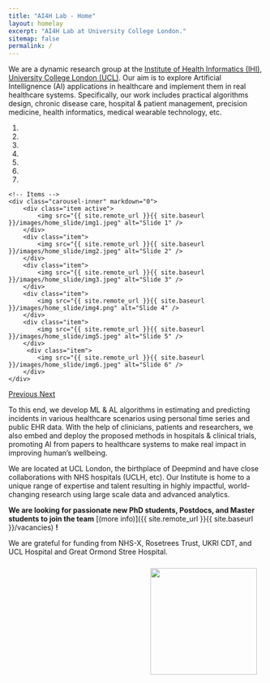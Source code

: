 ```yaml
---
title: "AI4H Lab - Home"
layout: homelay
excerpt: "AI4H Lab at University College London."
sitemap: false
permalink: /
---
```


We are a dynamic research group at the [Institute of Health Informatics (IHI)](https://www.ucl.ac.uk/health-informatics/ucl-institute-health-informatics), [University College London (UCL)](https://www.ucl.ac.uk/). Our aim is to explore Artificial Intellignence (AI) applications in healthcare and implement them in real healthcare systems. Specifically, our work includes practical algorithms design, chronic disease care, hospital & patient management, precision medicine, health informatics, medical wearable technology, etc. 


<div markdown="0" id="carousel" class="carousel slide" data-ride="carousel" data-interval="4000" data-pause="hover" >
    <!-- Menu -->
    <ol class="carousel-indicators">
        <li data-target="#carousel" data-slide-to="0" class="active"></li>
        <li data-target="#carousel" data-slide-to="1"></li>
        <li data-target="#carousel" data-slide-to="2"></li>
        <li data-target="#carousel" data-slide-to="3"></li>
        <li data-target="#carousel" data-slide-to="4"></li>
        <li data-target="#carousel" data-slide-to="5"></li>
        <li data-target="#carousel" data-slide-to="6"></li>
    </ol>

    <!-- Items -->
    <div class="carousel-inner" markdown="0">
        <div class="item active">
            <img src="{{ site.remote_url }}{{ site.baseurl }}/images/home_slide/img1.jpeg" alt="Slide 1" />
        </div>
        <div class="item">
            <img src="{{ site.remote_url }}{{ site.baseurl }}/images/home_slide/img2.jpeg" alt="Slide 2" />
        </div>
        <div class="item">
            <img src="{{ site.remote_url }}{{ site.baseurl }}/images/home_slide/img3.jpeg" alt="Slide 3" />
        </div>
        <div class="item">
            <img src="{{ site.remote_url }}{{ site.baseurl }}/images/home_slide/img4.png" alt="Slide 4" />
        </div>
        <div class="item">
            <img src="{{ site.remote_url }}{{ site.baseurl }}/images/home_slide/img5.jpeg" alt="Slide 5" />
        </div>       
         <div class="item">
            <img src="{{ site.remote_url }}{{ site.baseurl }}/images/home_slide/img6.jpeg" alt="Slide 6" />
        </div>
    </div>
  <a class="left carousel-control" href="#carousel" role="button" data-slide="prev">
    <span class="glyphicon glyphicon-chevron-left" aria-hidden="true"></span>
    <span class="sr-only">Previous</span>
  </a>
  <a class="right carousel-control" href="#carousel" role="button" data-slide="next">
    <span class="glyphicon glyphicon-chevron-right" aria-hidden="true"></span>
    <span class="sr-only">Next</span>
  </a>
</div>


To this end, we develop ML & AL algorithms in estimating and predicting incidents in various healthcare scenarios using personal time series and public EHR data. With the help of clinicians, patients and researchers, we also embed and deploy the proposed methods in hospitals & clinical trials, promoting AI from papers to healthcare systems to make real impact in improving human’s wellbeing. 

We are located at UCL London, the birthplace of Deepmind and have close collaborations with NHS hospitals (UCLH, etc). Our Institute is home to a unique range of expertise and talent resulting in highly impactful, world-changing research using large scale data and advanced analytics. 

 **We are  looking for passionate new PhD students, Postdocs, and Master students to join the team** [(more info)]({{ site.remote_url }}{{ site.baseurl }}/vacancies) **!**

We are grateful for funding from NHS-X, Rosetrees Trust, UKRI CDT, and UCL Hospital and Great Ormond Stree Hospital. 

<!--
<figure class="fourth">
  <img src="{{ site.remote_url }}{{ site.baseurl }}/images/logopic/Logo_Leiden.jpg" style="width: 210px">
  <img src="{{ site.remote_url }}{{ site.baseurl }}/images/logopic/Logo_Nanofront.jpg" style="width: 110px">
  <img src="{{ site.remote_url }}{{ site.baseurl }}/images/logopic/Logo_NWO.jpg" style="width: 120px">
  <img src="{{ site.remote_url }}{{ site.baseurl }}/images/logopic/Logo_ERC.jpg" style="width: 110px">
</figure>
-->

<figure class="fourth">
  <img src="{{ site.remote_url }}{{ site.baseurl }}/images/logo/logo.png" style="width: 210px; margin:10px 240px">
</figure>

